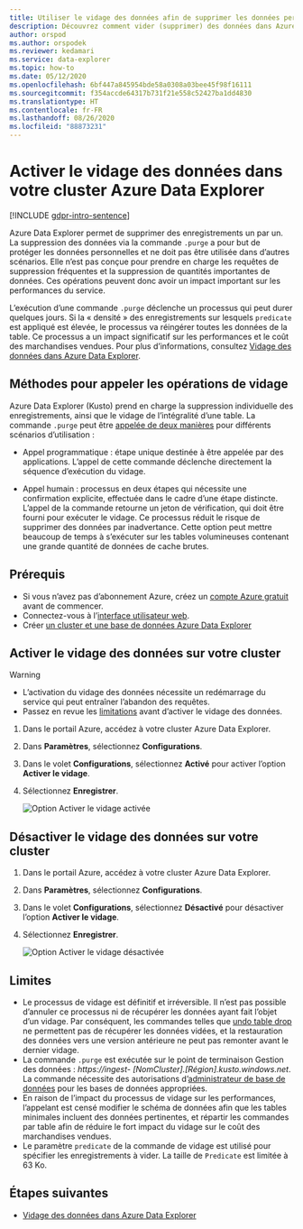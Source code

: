 ```yaml
---
title: Utiliser le vidage des données afin de supprimer les données personnelles d’un appareil ou d’un service dans Azure Data Explorer
description: Découvrez comment vider (supprimer) des données dans Azure Data Explorer à l’aide du vidage de données.
author: orspod
ms.author: orspodek
ms.reviewer: kedamari
ms.service: data-explorer
ms.topic: how-to
ms.date: 05/12/2020
ms.openlocfilehash: 6bf447a845954bde58a0308a03bee45f98f16111
ms.sourcegitcommit: f354accde64317b731f21e558c52427ba1dd4830
ms.translationtype: HT
ms.contentlocale: fr-FR
ms.lasthandoff: 08/26/2020
ms.locfileid: "88873231"
---
```

# <a name="enable-data-purge-on-your-azure-data-explorer-cluster"></a>Activer le vidage des données dans votre cluster Azure Data Explorer

[!INCLUDE [gdpr-intro-sentence](includes/gdpr-intro-sentence.md)]

Azure Data Explorer permet de supprimer des enregistrements un par un. La suppression des données via la commande `.purge` a pour but de protéger les données personnelles et ne doit pas être utilisée dans d’autres scénarios. Elle n’est pas conçue pour prendre en charge les requêtes de suppression fréquentes et la suppression de quantités importantes de données. Ces opérations peuvent donc avoir un impact important sur les performances du service.

L’exécution d’une commande `.purge` déclenche un processus qui peut durer quelques jours. Si la « densité » des enregistrements sur lesquels `predicate` est appliqué est élevée, le processus va réingérer toutes les données de la table. Ce processus a un impact significatif sur les performances et le coût des marchandises vendues. Pour plus d’informations, consultez [Vidage des données dans Azure Data Explorer](kusto/concepts/data-purge.md).

## <a name="methods-of-invoking-purge-operations"></a>Méthodes pour appeler les opérations de vidage 

Azure Data Explorer (Kusto) prend en charge la suppression individuelle des enregistrements, ainsi que le vidage de l’intégralité d’une table. La commande `.purge` peut être [appelée de deux manières](kusto/concepts/data-purge.md#purge-table-tablename-records-command) pour différents scénarios d’utilisation :

* Appel programmatique : étape unique destinée à être appelée par des applications. L’appel de cette commande déclenche directement la séquence d’exécution du vidage.

* Appel humain : processus en deux étapes qui nécessite une confirmation explicite, effectuée dans le cadre d’une étape distincte. L’appel de la commande retourne un jeton de vérification, qui doit être fourni pour exécuter le vidage. Ce processus réduit le risque de supprimer des données par inadvertance. Cette option peut mettre beaucoup de temps à s’exécuter sur les tables volumineuses contenant une grande quantité de données de cache brutes. 

## <a name="prerequisites"></a>Prérequis

* Si vous n’avez pas d’abonnement Azure, créez un [compte Azure gratuit](https://azure.microsoft.com/free/) avant de commencer.
* Connectez-vous à l’[interface utilisateur web](https://dataexplorer.azure.com/).
* Créer [un cluster et une base de données Azure Data Explorer](create-cluster-database-portal.md)

## <a name="enable-data-purge-on-your-cluster"></a>Activer le vidage des données sur votre cluster

> [!WARNING]
> * L’activation du vidage des données nécessite un redémarrage du service qui peut entraîner l’abandon des requêtes.
> * Passez en revue les [limitations](#limitations) avant d’activer le vidage des données.

1. Dans le portail Azure, accédez à votre cluster Azure Data Explorer. 
1. Dans **Paramètres**, sélectionnez **Configurations**. 
1. Dans le volet **Configurations**, sélectionnez **Activé** pour activer l’option **Activer le vidage**.
1. Sélectionnez **Enregistrer**.
 
    ![Option Activer le vidage activée](media/data-purge-portal/enable-purge-on.png)

## <a name="disable-data-purge-on-your-cluster"></a>Désactiver le vidage des données sur votre cluster

1. Dans le portail Azure, accédez à votre cluster Azure Data Explorer. 
1. Dans **Paramètres**, sélectionnez **Configurations**. 
1. Dans le volet **Configurations**, sélectionnez **Désactivé** pour désactiver l’option **Activer le vidage**.
1. Sélectionnez **Enregistrer**.

    ![Option Activer le vidage désactivée](media/data-purge-portal/enable-purge-off.png)

## <a name="limitations"></a>Limites

* Le processus de vidage est définitif et irréversible. Il n’est pas possible d’annuler ce processus ni de récupérer les données ayant fait l’objet d’un vidage. Par conséquent, les commandes telles que [undo table drop](kusto/management/undo-drop-table-command.md) ne permettent pas de récupérer les données vidées, et la restauration des données vers une version antérieure ne peut pas remonter avant le dernier vidage.
* La commande `.purge` est exécutée sur le point de terminaison Gestion des données : *https://ingest- [NomCluster].[Région].kusto.windows.net*. La commande nécessite des autorisations d’[administrateur de base de données](kusto/management/access-control/role-based-authorization.md) pour les bases de données appropriées. 
* En raison de l’impact du processus de vidage sur les performances, l’appelant est censé modifier le schéma de données afin que les tables minimales incluent des données pertinentes, et répartir les commandes par table afin de réduire le fort impact du vidage sur le coût des marchandises vendues.
* Le paramètre `predicate` de la commande de vidage est utilisé pour spécifier les enregistrements à vider. La taille de `Predicate` est limitée à 63 Ko. 

## <a name="next-steps"></a>Étapes suivantes

* [Vidage des données dans Azure Data Explorer](kusto/concepts/data-purge.md)
